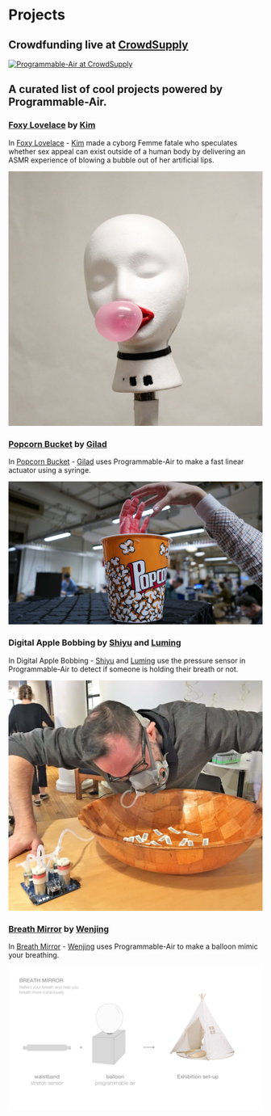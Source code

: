 # Projects

## Crowdfunding live at [CrowdSupply](https://www.crowdsupply.com/tinkrmind/programmable-air)

[![Programmable-Air at CrowdSupply](https://i.imgur.com/vPuFaX5.png)](https://www.crowdsupply.com/tinkrmind/programmable-air)

## A curated list of cool projects powered by Programmable-Air.

### [Foxy Lovelace](https://www.kimberly-y-lin.com/foxy-lovelace) by [Kim](https://www.kimberly-y-lin.com/)

In [Foxy Lovelace](https://www.kimberly-y-lin.com/foxy-lovelace) - [Kim](https://www.kimberly-y-lin.com/) made a cyborg Femme fatale who speculates whether sex appeal can exist outside of a human body by delivering an ASMR experience of blowing a bubble out of her artificial lips.

[![Foxy Lovelace by Kimberly Lin](https://github.com/Programmable-Air/Projects/blob/master/media/foxy-lovelace.jpg)](https://www.kimberly-y-lin.com/foxy-lovelace)

### [Popcorn Bucket](https://www.giladdor.com/itpblog/2018/10/24/physical-computing-midterm-popcorn-bucket) by [Gilad](https://www.giladdor.com)

In [Popcorn Bucket](https://www.giladdor.com/itpblog/2018/10/24/physical-computing-midterm-popcorn-bucket) - [Gilad](https://www.giladdor.com) uses Programmable-Air to make a fast linear actuator using a syringe.

[![Popcorn Bucket by Gilad Dor](https://github.com/Programmable-Air/Projects/blob/master/media/popcorn-bucket.jpg)](https://www.giladdor.com/itpblog/2018/10/24/physical-computing-midterm-popcorn-bucket)

### Digital Apple Bobbing by [Shiyu](https://medium.com/shiyu-chen) and [Luming](https://luminghao.com)

In Digital Apple Bobbing - [Shiyu](https://medium.com/shiyu-chen) and [Luming](https://luminghao.com) use the pressure sensor in Programmable-Air to detect if someone is holding their breath or not.

![Digital Apple Bobbing](https://github.com/Programmable-Air/Projects/blob/master/media/digital-apple-bobbing.jpg)


### [Breath Mirror](https://jingdezign.wordpress.com/2018/12/05/research-on-breathing-for-project3-breathing-cave/) by [Wenjing](https://jingdezign.wordpress.com)

In [Breath Mirror](https://jingdezign.wordpress.com/2018/12/05/research-on-breathing-for-project3-breathing-cave/) - [Wenjing](https://jingdezign.wordpress.com) uses Programmable-Air to make a balloon mimic your breathing.

[![Breath Mirror](https://github.com/Programmable-Air/Projects/blob/master/media/breath-mirror.png)](https://jingdezign.wordpress.com/2018/12/05/research-on-breathing-for-project3-breathing-cave/)
